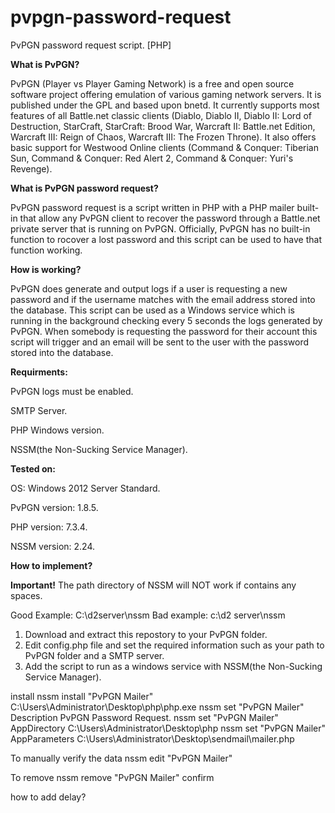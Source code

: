 # pvpgn-password-request
PvPGN password request script. [PHP]

**What is PvPGN?**

PvPGN (Player vs Player Gaming Network) is a free and open source software project offering emulation of various gaming network servers. It is published under the GPL and based upon bnetd.
It currently supports most features of all Battle.net classic clients (Diablo, Diablo II, Diablo II: Lord of Destruction, StarCraft, StarCraft: Brood War, Warcraft II: Battle.net Edition, Warcraft III: Reign of Chaos, Warcraft III: The Frozen Throne). It also offers basic support for Westwood Online clients (Command & Conquer: Tiberian Sun, Command & Conquer: Red Alert 2, Command & Conquer: Yuri's Revenge).

**What is PvPGN password request?**

PvPGN password request is a script written in PHP with a PHP mailer built-in that allow any PvPGN client to recover the password through a Battle.net private server that is running on PvPGN. Officially, PvPGN has no built-in function to rocover a lost password and this script can be used to have that function working.

**How is working?**

PvPGN does generate and output logs if a user is requesting a new password and if the username matches with the email address stored into the database. This script can be used as a Windows service which is running in the background checking every 5 seconds the logs generated by PvPGN. When somebody is requesting the password for their account this script will trigger and an email will be sent to the user with the password stored into the database.

**Requirments:**

PvPGN logs must be enabled.

SMTP Server.

PHP Windows version.

NSSM(the Non-Sucking Service Manager).

**Tested on:**

OS: Windows 2012 Server Standard.

PvPGN version: 1.8.5.

PHP version: 7.3.4.

NSSM version: 2.24.

**How to implement?**

**Important!** The path directory of NSSM will NOT work if contains any spaces.

Good Example: C:\d2server\nssm
Bad example: c:\d2 server\nssm

1) Download and extract this repostory to your PvPGN folder.
2) Edit config.php file and set the required information such as your path to PvPGN folder and a SMTP server.
3) Add the script to run as a windows service with NSSM(the Non-Sucking Service Manager).

install
nssm install "PvPGN Mailer" C:\Users\Administrator\Desktop\php\php.exe
nssm set "PvPGN Mailer" Description PvPGN Password Request.
nssm set "PvPGN Mailer" AppDirectory C:\Users\Administrator\Desktop\php
nssm set "PvPGN Mailer" AppParameters C:\Users\Administrator\Desktop\sendmail\mailer.php


To manually verify the data
nssm edit "PvPGN Mailer"

To remove
nssm remove "PvPGN Mailer" confirm

how to add delay?

